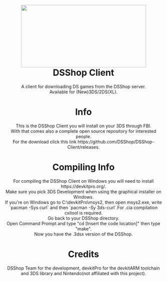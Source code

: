 <h1 align="center"><br><img src="https://cdn.discordapp.com/attachments/1102974988346208327/1150783804420669552/Untitled215_20230604144110.png" height="200" width="400"><br><b>DSShop Client</b></h1>
<p align="center">A client for downloading DS games from the DSShop server.<br>
Available for (New)3DS/2DS(XL).</p>

<h1 align="center"><b>Info</b></h1>
<p align="center">This is the DSShop Client you will install on your 3DS through FBI.<br>
With that comes also a complete open source repository for interested people.<br>
For the download click this link https://github.com/DSShop/DSShop-Client/releases. </p>

<h1 align="center"><b>Compiling Info</b></h1>
<p align="center">For compiling the DSShop Client on Windows you will need to install https://devkitpro.org/.<br>
Make sure you pick 3DS Development when using the graphical installer on Windows.<br>
If you're on Windows go to C:\devkitPro\msys2, then open msys2.exe, write `pacman -Sys curl` and then `pacman -Sy 3ds-curl`.For .cia compilation cxitool is required.<br>
Go back to your DSShop directory.<br>
Open Command Prompt and type "cd [Insert the code location]" then type "make".<br>
Now you have the .3dsx version of the DSShop.<br></p>

<h1 align="center"><b>Credits</b></h1>
<p align="center">DSShop Team for the development, devkitPro for the devkitARM toolchain and 3DS library and Nintendo(not affiliated with this project).</p>
